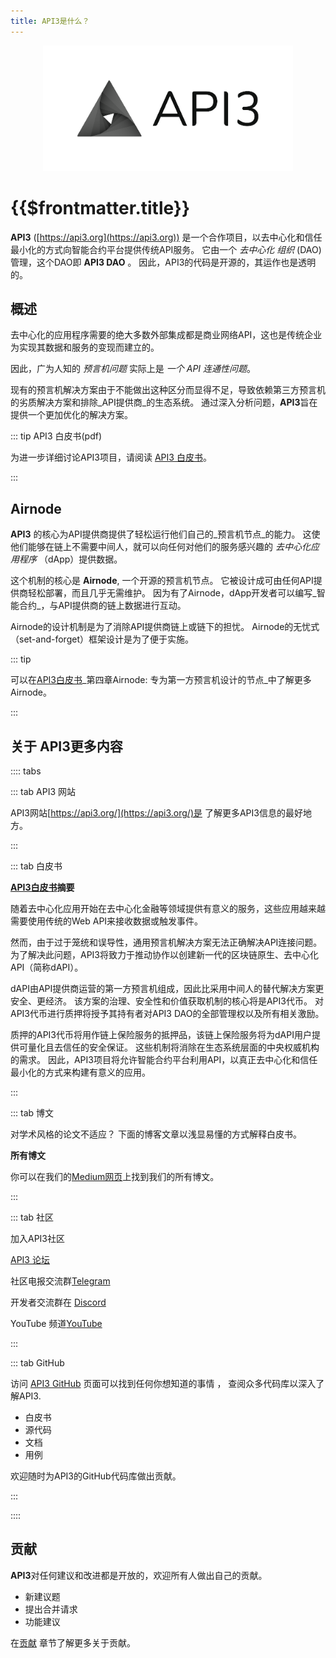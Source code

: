 ```yaml
---
title: API3是什么？
---
```


<p align="center">
  <img src="./assets/images/api3.png" width="400" />
</p>

# {{$frontmatter.title}}

<TocHeader /> <TOC class="table-of-contents" :include-level="[2,3]" />

**API3** ([https://api3.org](https://api3.org)) 是一个合作项目，以去中心化和信任最小化的方式向智能合约平台提供传统API服务。 它由一个 _去中心化 组织_ (DAO)管理，这个DAO即 **API3 DAO** 。 因此，API3的代码是开源的，其运作也是透明的。

## 概述

去中心化的应用程序需要的绝大多数外部集成都是商业网络API，这也是传统企业为实现其数据和服务的变现而建立的。

因此，广为人知的 _预言机问题_ 实际上是 _一个 API 连通性问题_。

现有的预言机解决方案由于不能做出这种区分而显得不足，导致依赖第三方预言机的劣质解决方案和排除_API提供商_的生态系统。 通过深入分析问题，**API3**旨在提供一个更加优化的解决方案。

::: tip API3 白皮书(pdf)

为进一步详细讨论API3项目，请阅读
<a href="/api3-whitepaper-v1.0.2.pdf" target="_api3-whitepaper">API3
白皮书</a>。

:::

## Airnode

**API3** 的核心为API提供商提供了轻松运行他们自己的_预言机节点_的能力。 这使他们能够在链上不需要中间人，就可以向任何对他们的服务感兴趣的 _去中心化应用程序_ （dApp）提供数据。

这个机制的核心是 **Airnode**, 一个开源的预言机节点。 它被设计成可由任何API提供商轻松部署，而且几乎无需维护。 因为有了Airnode，dApp开发者可以编写_智能合约_，与API提供商的链上数据进行互动。

Airnode的设计机制是为了消除API提供商链上或链下的担忧。 Airnode的无忧式（set-and-forget）框架设计是为了便于实施。

::: tip

可以在<a href="/api3-whitepaper-v1.0.2.pdf#Airnode:%20A%20Node%20Designed%20for%20First-Party%20Oracles" target="_api3-whitepaper">API3白皮书</a>_第四章Airnode: 专为第一方预言机设计的节点_中了解更多Airnode。

:::

## 关于 API3更多内容

<!-- START TAB BOX -->

:::: tabs

::: tab  API3 网站

API3网站[https://api3.org/](https://api3.org/)是 了解更多API3信息的最好地方。

:::

::: tab 白皮书

**<a href="/api3-whitepaper-v1.0.2.pdf" target="_api3-whitepaper">API3白皮书</a>摘要**

随着去中心化应用开始在去中心化金融等领域提供有意义的服务，这些应用越来越需要使用传统的Web API来接收数据或触发事件。

然而，由于过于笼统和误导性，通用预言机解决方案无法正确解决API连接问题。 为了解决此问题，API3将致力于推动协作以创建新一代的区块链原生、去中心化API（简称dAPI）。

dAPI由API提供商运营的第一方预言机组成，因此比采用中间人的替代解决方案更安全、更经济。 该方案的治理、安全性和价值获取机制的核心将是API3代币。 对API3代币进行质押将授予其持有者对API3 DAO的全部管理权以及所有相关激励。

质押的API3代币将用作链上保险服务的抵押品，该链上保险服务将为dAPI用户提供可量化且去信任的安全保证。 这些机制将消除在生态系统层面的中央权威机构的需求。 因此，API3项目将允许智能合约平台利用API，以真正去中心化和信任最小化的方式来构建有意义的应用。

:::

::: tab 博文

对学术风格的论文不适应？ 下面的博客文章以浅显易懂的方式解释白皮书。

<blog-posts :tab="'byGroup'"/>

**所有博文**

你可以在我们的[Medium网页](https://medium.com/api3)上找到我们的所有博文。

:::

::: tab  社区

加入API3社区

[API3 论坛](https://forum.api3.org/)

社区电报交流群[Telegram](https://t.me/API3DAO)

开发者交流群在 [Discord](https://discord.gg/qnRrcfnm5W)

YouTube 频道[YouTube](https://www.youtube.com/channel/UCCpUthOhahxjdeX9T7t7nJQ)

:::

::: tab GitHub

访问 [API3 GitHub](https://github.com/api3dao) 页面可以找到任何你想知道的事情 ， 查阅众多代码库以深入了解API3.

- 白皮书
- 源代码
- 文档
- 用例

欢迎随时为API3的GitHub代码库做出贡献。

:::

::::

<!-- END TAB BOX -->

## 贡献

**API3**对任何建议和改进都是开放的，欢迎所有人做出自己的贡献。

- 新建议题
- 提出合并请求
- 功能建议

在[贡献](./introduction/contributing.md) 章节了解更多关于贡献。
